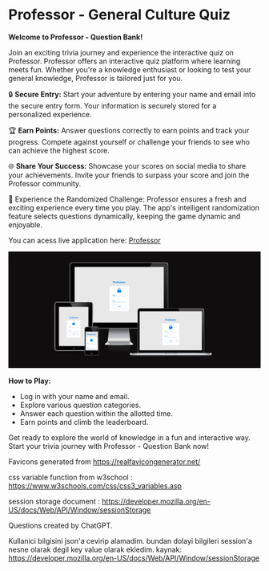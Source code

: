 # Professor - General Culture Quiz

**Welcome to Professor - Question Bank!**

Join an exciting trivia journey and experience the interactive quiz on Professor. Professor offers an interactive quiz platform where learning meets fun. Whether you're a knowledge enthusiast or looking to test your general knowledge, Professor is tailored just for you.

🔒 **Secure Entry:**
Start your adventure by entering your name and email into the secure entry form. Your information is securely stored for a personalized experience.

🏆 **Earn Points:**
Answer questions correctly to earn points and track your progress. Compete against yourself or challenge your friends to see who can achieve the highest score.

🌐 **Share Your Success:**
Showcase your scores on social media to share your achievements. Invite your friends to surpass your score and join the Professor community.

🚀 Experience the Randomized Challenge:
Professor ensures a fresh and exciting experience every time you play. The app's intelligent randomization feature selects questions dynamically, keeping the game dynamic and enjoyable.


You can acess live application here: [Professor](https://mdurmus.github.io/professor)

<img src='assets/docs/readme_files/mobileResult.webp' alt="Mobile devices view">







**How to Play:**
- Log in with your name and email.
- Explore various question categories.
- Answer each question within the allotted time.
- Earn points and climb the leaderboard.

Get ready to explore the world of knowledge in a fun and interactive way. Start your trivia journey with Professor - Question Bank now!


Favicons generated from https://realfavicongenerator.net/

css variable function from w3school : https://www.w3schools.com/css/css3_variables.asp

session storage document : https://developer.mozilla.org/en-US/docs/Web/API/Window/sessionStorage

Questions created by ChatGPT.

Kullanici bilgisini json'a cevirip alamadim. bundan dolayi bilgileri session'a nesne olarak degil key value olarak ekledim.
kaynak: https://developer.mozilla.org/en-US/docs/Web/API/Window/sessionStorage